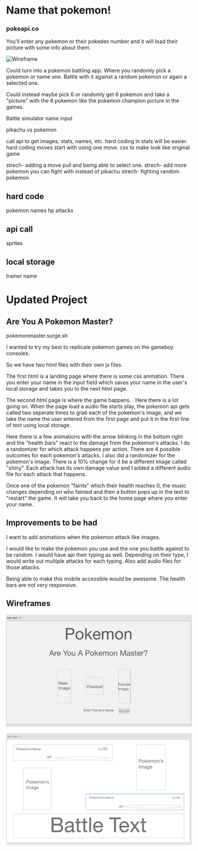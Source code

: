 # Name that pokemon!

### pokeapi.co

You'll enter any pokemon or their pokedex number and it will load their picture with some info about them.


![Wireframe](https://i.imgur.com/rXO8UBC.png?1)


Could turn into a pokemon battling app. Where you randomly pick a pokemon or name one. Battle with it against a random pokemon or again a selected one.

Could instead maybe pick 6 or randomly get 6 pokemon and take a "picture" with the 6 pokemon like the pokemon champion picture in the games.








Battle simulator
name input

pikachu vs pokemon

call api to get images, stats, names, etc.
hard coding in stats will be easier.
hard coding moves
start with using one move.
css to make look like original game

strech- adding a move pull and being able to select one.
strech- add more pokemon you can fight with instead of pikachu
strech- fighting random pokemon




## hard code
pokemon names
hp
attacks


## api call
sprites


## local storage 
trainer name



# Updated Project

## Are You A Pokemon Master?

pokemonmaster.surge.sh

I wanted to try my best to replicate pokemon games on the gameboy consoles.

So we have two html files with their own js files.

The first html is a landing page where there is some css animation. There you enter your name in the input field which saves your name in the user's local storage and takes you to the next html page.

The second html page is where the game happens. . Here there is a lot going on. When the page load a audio file starts play, the pokemon api gets called two seperate times to grab each of the pokemon's image, and we take the name the user entered from the first page and put it in the first line of text using local storage.

Here there is a few animations with the arrow blinking in the bottom right and the "health bars" react to the damage from the pokemon's attacks. I do a randomizer for which attack happens per action. There are 4 possible outcomes for each pokemon's attacks. I also did a randomizer for the pokemon's image. There is a 10% change for it be a different image called "shiny". Each attack has its own damage value and I added a different audio file for each attack that happens.

Once one of the pokemon "faints" which their health reaches 0, the music changes depending on who fainted and then a button pops up in the text to "restart" the game. It will take you back to the home page where you enter your name.

## Improvements to be had

I want to add animations when the pokemon attack like images.

I would like to make the pokemon you use and the one you battle against to be random. I would have api their typing as well. Depending on their type, I would write out multiple attacks for each typing. Also add audio files for those attacks.

Being able to make this mobile accessible would be awesome. The health bars are not very responsive.


## Wireframes

![Page 1](images/wireframe-page1.jpg)

![Page 2](images/wireframe-page2.jpg)